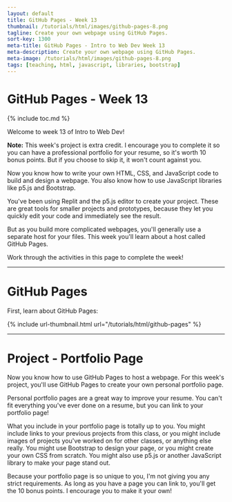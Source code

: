 ```yaml
---
layout: default
title: GitHub Pages - Week 13
thumbnail: /tutorials/html/images/github-pages-8.png
tagline: Create your own webpage using GitHub Pages.
sort-key: 1300
meta-title: GitHub Pages - Intro to Web Dev Week 13
meta-description: Create your own webpage using GitHub Pages.
meta-image: /tutorials/html/images/github-pages-8.png
tags: [teaching, html, javascript, libraries, bootstrap]
---
```


# GitHub Pages - Week 13

{% include toc.md %}

Welcome to week 13 of Intro to Web Dev!

**Note:** This week's project is extra credit. I encourage you to complete it so you can have a professional portfolio for your resume, so it's worth 10 bonus points. But if you choose to skip it, it won't count against you.

Now you know how to write your own HTML, CSS, and JavaScript code to build and design a webpage. You also know how to use JavaScript libraries like p5.js and Bootstrap.

You've been using Replit and the p5.js editor to create your project. These are great tools for smaller projects and prototypes, because they let you quickly edit your code and immediately see the result.

But as you build more complicated webpages, you'll generally use a separate host for your files. This week you'll learn about a host called GitHub Pages.

Work through the activities in this page to complete the week!

---

# GitHub Pages

First, learn about GitHub Pages:

{% include url-thumbnail.html url="/tutorials/html/github-pages" %}

---

# Project - Portfolio Page

Now you know how to use GitHub Pages to host a webpage. For this week's project, you'll use GitHub Pages to create your own personal portfolio page.

Personal portfolio pages are a great way to improve your resume. You can't fit everything you've ever done on a resume, but you can link to your portfolio page!

What you include in your portfolio page is totally up to you. You might include links to your previous projects from this class, or you might include images of projects you've worked on for other classes, or anything else really. You might use Bootstrap to design your page, or you might create your own CSS from scratch. You might also use p5.js or another JavaScript library to make your page stand out.

Because your portfolio page is so unique to you, I'm not giving you any strict requirements. As long as you have a page you can link to, you'll get the 10 bonus points. I encourage you to make it your own!
